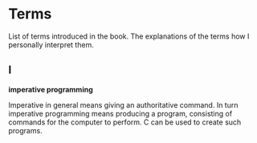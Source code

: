 # Terms

List of terms introduced in the book. The explanations of the terms how I personally interpret them.

## I

**imperative programming**  

Imperative in general means giving an authoritative command. In turn imperative programming means producing a program, consisting of commands for the computer to perform. C can be used to create such programs.
